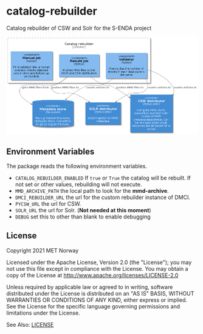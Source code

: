 # catalog-rebuilder

Catalog rebuilder of CSW and Solr for the S-ENDA project

![Catalog rebuilder component diagram](rebuilder-component-diagram.png)

## Environment Variables

The package reads the following environment variables.

* `CATALOG_REBUILDER_ENABLED` If `true` or `True` the catalog will be rebuilt. If not set or other values, rebuilding will not execute.
* `MMD_ARCHIVE_PATH` the local path to look for the **mmd-archive**.
* `DMCI_REBUILDER_URL` the url for the custom rebuilder instance of DMCI.
* `PYCSW_URL` the url for CSW.
* `SOLR_URL` the url for Solr. (**Not needed at this moment**)
* `DEBUG` set this to other than blank to enable debugging



## License

Copyright 2021 MET Norway

Licensed under the Apache License, Version 2.0 (the "License"); you may not use this file except in
compliance with the License. You may obtain a copy of the License at
http://www.apache.org/licenses/LICENSE-2.0

Unless required by applicable law or agreed to in writing, software distributed under the License
is distributed on an "AS IS" BASIS, WITHOUT WARRANTIES OR CONDITIONS OF ANY KIND, either express or
implied. See the License for the specific language governing permissions and limitations under the
License.

See Also: [LICENSE](https://raw.githubusercontent.com/metno/catalog-rebuilder/main/LICENSE)
